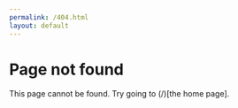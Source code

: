 ```yaml
---
permalink: /404.html
layout: default
---
```


# Page not found 

This page cannot be found. Try going to (/)[the home page].